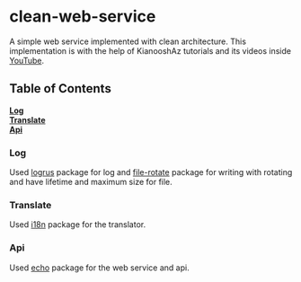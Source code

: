 # clean-web-service
A simple web service implemented with clean architecture.
This implementation is with the help of KianooshAz tutorials
and its videos inside
[YouTube](https://www.youtube.com/watch?v=iQNxYVt5ZYY&list=PLVdhomlRFDQzduTUFnI9oD7VzvU89ADMX).

## Table of Contents
**[Log](#Log)**  
**[Translate](#Translate)**  
**[Api](#Api)**

### Log
Used [logrus](https://github.com/sirupsen/logrus) package for log and
[file-rotate](https://github.com/lestrrat-go/file-rotatelogs) package
for writing with rotating and have lifetime and maximum size for file.  

### Translate
Used [i18n](https://github.com/nicksnyder/go-i18n) package for the 
translator.

### Api
Used [echo](https://echo.labstack.com/) package for the web service and api.